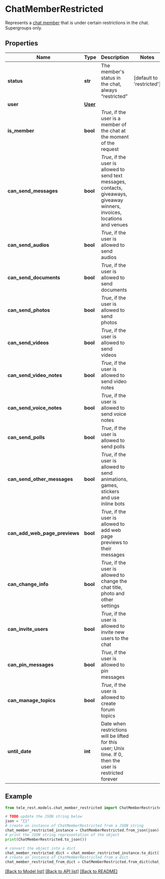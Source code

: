 # ChatMemberRestricted

Represents a [chat member](https://core.telegram.org/bots/api/#chatmember) that is under certain restrictions in the chat. Supergroups only.

## Properties

Name | Type | Description | Notes
------------ | ------------- | ------------- | -------------
**status** | **str** | The member&#39;s status in the chat, always “restricted” | [default to 'restricted']
**user** | [**User**](User.md) |  | 
**is_member** | **bool** | *True*, if the user is a member of the chat at the moment of the request | 
**can_send_messages** | **bool** | *True*, if the user is allowed to send text messages, contacts, giveaways, giveaway winners, invoices, locations and venues | 
**can_send_audios** | **bool** | *True*, if the user is allowed to send audios | 
**can_send_documents** | **bool** | *True*, if the user is allowed to send documents | 
**can_send_photos** | **bool** | *True*, if the user is allowed to send photos | 
**can_send_videos** | **bool** | *True*, if the user is allowed to send videos | 
**can_send_video_notes** | **bool** | *True*, if the user is allowed to send video notes | 
**can_send_voice_notes** | **bool** | *True*, if the user is allowed to send voice notes | 
**can_send_polls** | **bool** | *True*, if the user is allowed to send polls | 
**can_send_other_messages** | **bool** | *True*, if the user is allowed to send animations, games, stickers and use inline bots | 
**can_add_web_page_previews** | **bool** | *True*, if the user is allowed to add web page previews to their messages | 
**can_change_info** | **bool** | *True*, if the user is allowed to change the chat title, photo and other settings | 
**can_invite_users** | **bool** | *True*, if the user is allowed to invite new users to the chat | 
**can_pin_messages** | **bool** | *True*, if the user is allowed to pin messages | 
**can_manage_topics** | **bool** | *True*, if the user is allowed to create forum topics | 
**until_date** | **int** | Date when restrictions will be lifted for this user; Unix time. If 0, then the user is restricted forever | 

## Example

```python
from tele_rest.models.chat_member_restricted import ChatMemberRestricted

# TODO update the JSON string below
json = "{}"
# create an instance of ChatMemberRestricted from a JSON string
chat_member_restricted_instance = ChatMemberRestricted.from_json(json)
# print the JSON string representation of the object
print(ChatMemberRestricted.to_json())

# convert the object into a dict
chat_member_restricted_dict = chat_member_restricted_instance.to_dict()
# create an instance of ChatMemberRestricted from a dict
chat_member_restricted_from_dict = ChatMemberRestricted.from_dict(chat_member_restricted_dict)
```
[[Back to Model list]](../README.md#documentation-for-models) [[Back to API list]](../README.md#documentation-for-api-endpoints) [[Back to README]](../README.md)


